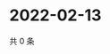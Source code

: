 # 2022-02-13

共 0 条

<!-- BEGIN WEIBO -->
<!-- 最后更新时间 Sun Feb 13 2022 14:13:01 GMT+0800 (China Standard Time) -->

<!-- END WEIBO -->

